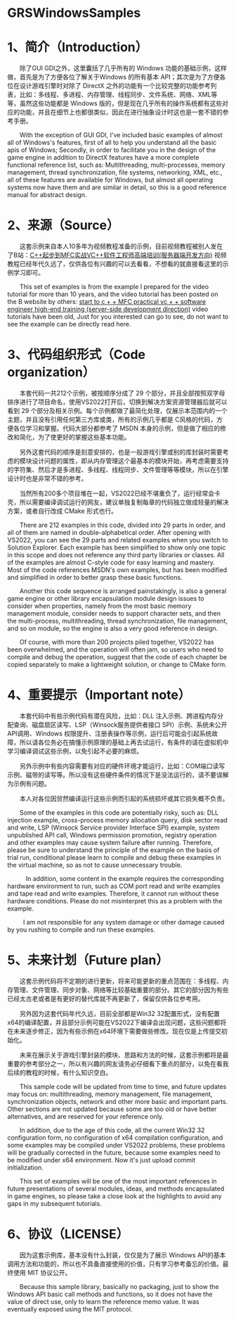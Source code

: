 # GRSWindowsSamples
# 1、简介（Introduction）

&emsp;&emsp;除了GUI GDI之外，这里囊括了几乎所有的 Windows 功能的基础示例，这样做，首先是为了方便各位了解关于Windows 的所有基本 API；其次是为了方便各位在设计游戏引擎时对除了 DirectX 之外的功能有一个比较完整的功能参考列表，比如：多线程、多进程、内存管理、线程同步、文件系统、网络、XML等等，虽然这些功能都是 Windows 版的，但是现在几乎所有的操作系统都有这些对应的功能，并且在细节上也都很类似，因此在进行抽象设计时这也是一套不错的参考手册。

&emsp;&emsp;With the exception of GUI GDI, I've included basic examples of almost all of Windows's features, first of all to help you understand all the basic apis of Windows; Secondly, in order to facilitate you in the design of the game engine in addition to DirectX features have a more complete functional reference list, such as: Multithreading, multi-processes, memory management, thread synchronization, file systems, networking, XML, etc., all of these features are available for Windows, but almost all operating systems now have them and are similar in detail, so this is a good reference manual for abstract design.

# 2、来源（Source）

&emsp;&emsp;这套示例来自本人10多年为视频教程准备的示例，目前视频教程被别人发在了B站：[C++起步到MFC实战VC++软件工程师高端培训(服务器端开发方向)](https://www.bilibili.com/video/BV187411s7dH/?spm_id_from=333.999.0.0) 视频教程已经年代久远了，仅供各位有兴趣的可以去看看，不想看的就直接看这里的示例学习即可。

&emsp;&emsp;This set of examples is from the example I prepared for the video tutorial for more than 10 years, and the video tutorial has been posted on the B website by others: [start to c + + MFC practical vc + + software engineer high-end training (server-side development direction)](https://www.bilibili.com/video/BV187411s7dH/?spm_id_from=333.999.0.0) video tutorials have been old, Just for you interested can go to see, do not want to see the example can be directly read here.

# 3、代码组织形式（Code organization）

&emsp;&emsp;本套代码一共212个示例，被按顺序分成了 29 个部分，并且全部按照双字母排序进行了项目命名，使用VS2022打开后，切换到解决方案资源管理器后就可以看到 29 个部分及相关示例。每个示例都做了最简化处理，仅展示本范围内的一个主题，并且没有引用任何第三方库或类，所有的示例几乎都是 C风格的代码，方便各位学习和掌握。代码大部分都参考了 MSDN 本身的示例，但是做了相应的修改和简化，为了使更好的掌握这些基本功能。

&emsp;&emsp;另外这套代码的顺序是刻意安排的，也是一般游戏引擎或别的库封装时需要考虑的模块设计问题的属性，即从内存管理这个最基本的模块开始，再考虑需要支持的字符集、然后才是多进程、多线程、线程同步、文件管理等等模块，所以在引擎设计时也是非常不错的参考。

&emsp;&emsp;当然所有200多个项目堆在一起，VS2022已经不堪重负了，运行经常会卡壳，所以需要编译调试运行的网友，建议单独复制每章的代码独立做成轻量的解决方案，或者自行改成 CMake 形式也行。

&emsp;&emsp;There are 212 examples in this code, divided into 29 parts in order, and all of them are named in double-alphabetical order. After opening with VS2022, you can see the 29 parts and related examples when you switch to Solution Explorer. Each example has been simplified to show only one topic in this scope and does not reference any third party libraries or classes. All of the examples are almost C-style code for easy learning and mastery. Most of the code references MSDN's own examples, but has been modified and simplified in order to better grasp these basic functions.

&emsp;&emsp;Another this code sequence is arranged painstakingly, is also a general game engine or other library encapsulation module design issues to consider when properties, namely from the most basic memory management module, consider needs to support character sets, and then the multi-process, multithreading, thread synchronization, file management, and so on module, so the engine is also a very good reference in design.

&emsp;&emsp;Of course, with more than 200 projects piled together, VS2022 has been overwhelmed, and the operation will often jam, so users who need to compile and debug the operation, suggest that the code of each chapter be copied separately to make a lightweight solution, or change to CMake form.

# 4、重要提示（Important note）

&emsp;&emsp;本套代码中有些示例代码有潜在风险，比如：DLL 注入示例、跨进程内存分配查询、磁盘扇区读写、LSP（Winsock服务提供者接口 SPI）示例、系统未公开API调用、Windows 权限提升、注册表操作等示例，运行后可能会引起系统故障，所以请各位务必在搞懂示例原理的基础上再去试运行，有条件的请在虚拟机中学习编译调试这些示例，以免引起不必要的麻烦。

&emsp;&emsp;另外示例中有些内容需要有对应的硬件环境才能运行，比如：COM端口读写示例、磁带的读写等。所以没有这些硬件条件的情况下是没法运行的，请不要误解为示例有问题。

&emsp;&emsp;本人对各位因贸然编译运行这些示例而引起的系统损坏或其它损失概不负责。

&emsp;&emsp;Some of the examples in this code are potentially risky, such as: DLL injection example, cross-process memory allocation query, disk sector read and write, LSP (Winsock Service provider Interface SPI) example, system unpublished API call, Windows permission promotion, registry operation and other examples may cause system failure after running. Therefore, please be sure to understand the principle of the example on the basis of trial run, conditional please learn to compile and debug these examples in the virtual machine, so as not to cause unnecessary trouble.

&emsp;&emsp;&emsp;In addition, some content in the example requires the corresponding hardware environment to run, such as COM port read and write examples and tape read and write examples. Therefore, it cannot run without these hardware conditions. Please do not misinterpret this as a problem with the example.

&emsp; &emsp; I am not responsible for any system damage or other damage caused by you rushing to compile and run these examples.

# 5、未来计划（Future plan）

&emsp;&emsp;这套示例代码将不定期的进行更新，将来可能更新的重点范围在：多线程、内存管理、文件管理、同步对象、网络等比较基础重要的部分。其它的部分因为有些已经太古老或者是有更好的替代库就不再更新了，保留仅供各位参考用。

&emsp;&emsp;另外因为这套代码年代久远，目前全部都是Win32 32配置形式，没有配置x64的编译配置，并且部分示例可能在VS2022下编译会出现问题，这些问题都将在未来逐步修正，因为有些示例在x64环境下需要做些修改。现在仅是上传提交初始化。

&emsp;&emsp;未来在展示关于游戏引擎封装的模块、思路和方法的时候，这套示例都将是最重要的参考部分之一，所以有兴趣的网友请务必仔细看下重点的部分，以免在看我后续的教程的时候，有什么知识空白。

&emsp;&emsp;This sample code will be updated from time to time, and future updates may focus on: multithreading, memory management, file management, synchronization objects, network and other more basic and important parts. Other sections are not updated because some are too old or have better alternatives, and are reserved for your reference only.

&emsp;&emsp;In addition, due to the age of this code, all the current Win32 32 configuration form, no configuration of x64 compilation configuration, and some examples may be compiled under VS2022 problems, these problems will be gradually corrected in the future, because some examples need to be modified under x64 environment. Now it's just upload commit initialization.

&emsp;&emsp;This set of examples will be one of the most important references in future presentations of several modules, ideas, and methods encapsulated in game engines, so please take a close look at the highlights to avoid any gaps in my subsequent tutorials.

# 6、协议（LICENSE）

&emsp;&emsp;因为这套示例库，基本没有什么封装，仅仅是为了展示 Windows API的基本调用方法和功能的，所以也不具备直接使用的价值，只有学习参考备忘的价值。最终使用 MIT 协议公开。

&emsp;&emsp;Because this sample library, basically no packaging, just to show the Windows API basic call methods and functions, so it does not have the value of direct use, only to learn the reference memo value. It was eventually exposed using the MIT protocol.



 
